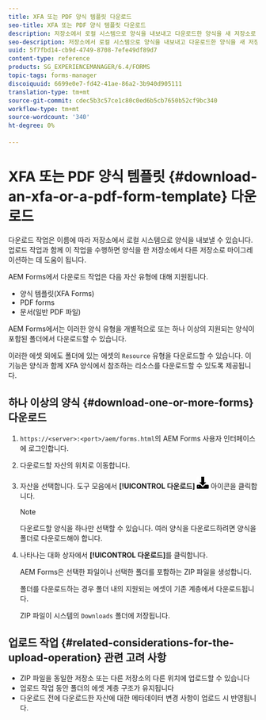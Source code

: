 ```yaml
---
title: XFA 또는 PDF 양식 템플릿 다운로드
seo-title: XFA 또는 PDF 양식 템플릿 다운로드
description: 저장소에서 로컬 시스템으로 양식을 내보내고 다운로드한 양식을 새 저장소로 마이그레이션할 수 있습니다.
seo-description: 저장소에서 로컬 시스템으로 양식을 내보내고 다운로드한 양식을 새 저장소로 마이그레이션할 수 있습니다.
uuid: 5f7fbd14-cb9d-4749-8708-7efe49df89d7
content-type: reference
products: SG_EXPERIENCEMANAGER/6.4/FORMS
topic-tags: forms-manager
discoiquuid: 6699e0e7-fd42-41ae-86a2-3b940d905111
translation-type: tm+mt
source-git-commit: cdec5b3c57ce1c80c0ed6b5cb7650b52cf9bc340
workflow-type: tm+mt
source-wordcount: '340'
ht-degree: 0%

---
```



# XFA 또는 PDF 양식 템플릿 {#download-an-xfa-or-a-pdf-form-template} 다운로드

다운로드 작업은 이름에 따라 저장소에서 로컬 시스템으로 양식을 내보낼 수 있습니다. 업로드 작업과 함께 이 작업을 수행하면 양식을 한 저장소에서 다른 저장소로 마이그레이션하는 데 도움이 됩니다.

AEM Forms에서 다운로드 작업은 다음 자산 유형에 대해 지원됩니다.

* 양식 템플릿(XFA Forms)
* PDF forms
* 문서(일반 PDF 파일)

AEM Forms에서는 이러한 양식 유형을 개별적으로 또는 하나 이상의 지원되는 양식이 포함된 폴더에서 다운로드할 수 있습니다.

이러한 에셋 외에도 폴더에 있는 에셋의 `Resource` 유형을 다운로드할 수 있습니다. 이 기능은 양식과 함께 XFA 양식에서 참조하는 리소스를 다운로드할 수 있도록 제공됩니다.

## 하나 이상의 양식 {#download-one-or-more-forms} 다운로드

1. `https://<server>:<port>/aem/forms.html`의 AEM Forms 사용자 인터페이스에 로그인합니다.

1. 다운로드할 자산의 위치로 이동합니다.

1. 자산을 선택합니다. 도구 모음에서 **[!UICONTROL 다운로드]** ![aem6forms_download](assets/aem6forms_download.png) 아이콘을 클릭합니다.

   >[!NOTE]
   >
   >다운로드할 양식을 하나만 선택할 수 있습니다. 여러 양식을 다운로드하려면 양식을 폴더로 다운로드해야 합니다.

1. 나타나는 대화 상자에서 **[!UICONTROL 다운로드]**&#x200B;를 클릭합니다.

   AEM Forms은 선택한 파일이나 선택한 폴더를 포함하는 ZIP 파일을 생성합니다.

   폴더를 다운로드하는 경우 폴더 내의 지원되는 에셋이 기존 계층에서 다운로드됩니다.

   ZIP 파일이 시스템의 `Downloads` 폴더에 저장됩니다.

## 업로드 작업 {#related-considerations-for-the-upload-operation} 관련 고려 사항

* ZIP 파일을 동일한 저장소 또는 다른 저장소의 다른 위치에 업로드할 수 있습니다
* 업로드 작업 동안 폴더의 에셋 계층 구조가 유지됩니다
* 다운로드 전에 다운로드한 자산에 대한 메타데이터 변경 사항이 업로드 시 반영됩니다.

